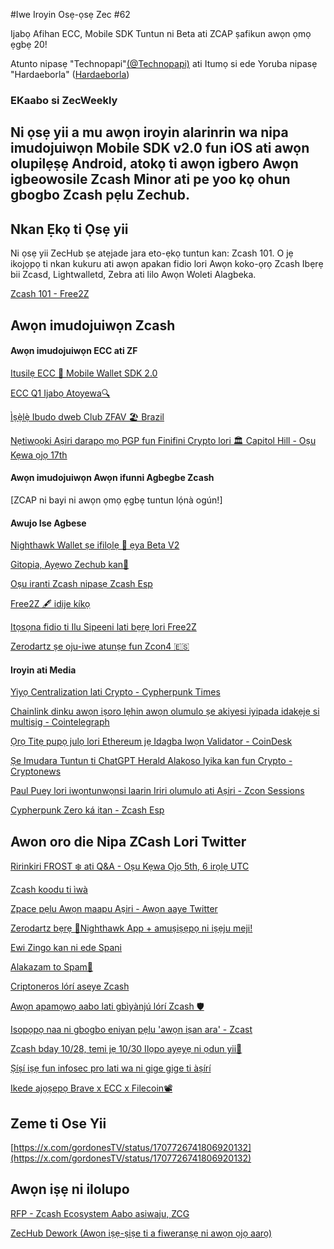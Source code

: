 #Iwe Iroyin Osẹ-ọsẹ Zec #62

Ijabọ Afihan ECC, Mobile SDK Tuntun ni Beta ati ZCAP ṣafikun awọn ọmọ ẹgbẹ 20!

 Atunto nipasẹ "Technopapi"[(@Technopapi)](https://twitter.com/tecnopapapi) ati Itumọ si ede Yoruba nipasẹ "Hardaeborla" ([Hardaeborla](https://twitter.com/ayanlajaadebola))

### EKaabo si ZecWeekly

Ni ọsẹ yii a mu awọn iroyin alarinrin wa nipa imudojuiwọn Mobile SDK v2.0 fun iOS ati awọn olupilẹṣẹ Android, atokọ ti awọn igbero Awọn igbeowosile Zcash Minor ati pe yoo kọ ohun gbogbo Zcash pẹlu Zechub.
---

## Nkan Ẹkọ ti Ọsẹ yii
Ni ọsẹ yii ZecHub ṣe atẹjade jara eto-ẹkọ tuntun kan: Zcash 101. O jẹ ikojọpọ ti nkan kukuru ati awọn apakan fidio lori Awọn koko-ọrọ Zcash Ibẹrẹ bii Zcasd, Lightwalletd, Zebra ati lilo Awọn Woleti Alagbeka.

[Zcash 101 - Free2Z](https://free2z.cash/ZecHub/zpage/Zcash-101) 

## Awọn imudojuiwọn Zcash

####  Awọn imudojuiwọn ECC ati ZF

[Itusilẹ ECC 📱 Mobile Wallet SDK 2.0](https://forum.zcashcommunity.com/t/all-ecc-teams-focused-on-wallet-performance/42860/160) 

[ECC Q1 Ijabọ Atoyewa🔍](https://electriccoin.co/blog/ecc-transparency-report-for-q1-2023/) 

[Ìṣẹ̀lẹ̀ Ibudo dweb Club ZFAV 🏖️ Brazil](https://twitter.com/ZFAVClub/status/1707393422200369639) 

[Nẹtiwọọki Aṣiri darapọ mọ PGP fun Finifini Crypto lori 🏛️ Capitol Hill - Oṣu Kẹwa ọjọ 17th](https://twitter.com/SecretNetwork/status/1707804067810902305) 





####  Awọn imudojuiwọn Awọn ifunni Agbegbe Zcash

[ZCAP ni bayi ni awọn ọmọ ẹgbẹ tuntun lọ́nà ogún!] 


#### Awujo Ise Agbese 
[Nighthawk Wallet ṣe ifilọlẹ 🚀 ẹya Beta V2](https://forum.zcashcommunity.com/t/nighthawk-apps-announces-the-revamped-nighthawk-wallet/45731) 

[Gitopia, Ayẹwo Zechub kan🧪](https://free2z.cash/ZecHub/zpage/gitopia-a-zechub-experiment) 

[Oṣu iranti Zcash nipasẹ Zcash Esp](https://free2z.cash/zcashesp/zpage/mes-aniversario-de-zcash) 

[Free2Z 🖋️ idije kíkọ](https://free2z.cash/zcashesp/zpage/mes-aniversario-de-zcash) 

[Itọsọna fidio ti Ilu Sipeeni lati bẹrẹ lori Free2Z](https://free2z.cash/podcast/zpage/guia-para-tus-primeros-pasos-en-free2z) 

[Zerodartz ṣe oju-iwe atunṣe fun Zcon4 🇪🇸](https://free2z.com/zerodartz/zpage/do-not-read-zerodartz-longass-zcon4-story-it-will-take-a-while-to-read-it-lmeow) 



#### Iroyin ati Media 
[Yiyọ Centralization lati Crypto - Cypherpunk Times](https://www.cypherpunktimes.com/removing-centralisation-from-crypto/) 


[Chainlink dinku awọn iṣoro lẹhin awọn olumulo ṣe akiyesi iyipada idakẹjẹ si multisig - Cointelegraph](https://cointelegraph.com/news/chainlink-garners-criticism-after-quiet-change-multisig) 

[Ọrọ Titẹ pupọ julọ lori Ethereum jẹ Idagba Iwọn Validator - CoinDesk](https://www.coindesk.com/consensus-magazine/2023/09/29/the-most-pressing-issue-on-ethereum-is-validator-size-growth/) 

[Ṣe Imudara Tuntun ti ChatGPT Herald Alakoso Iyika kan fun Crypto - Cryptonews](https://cryptonews.com/news/could-chatgpts-latest-enhancement-herald-revolutionary-phase-for-crypto.htm) 

[Paul Puey lori iwọntunwọnsi laarin Iriri olumulo ati Aṣiri - Zcon Sessions](https://www.youtube.com/shorts/YZmMNuhxhTY) 

[Cypherpunk Zero ká itan - Zcash Esp](https://zcashesp.com/cypherpunk-zero-la-historia-de-una-hacker-detras-de-una-coleccion-nft/) 




## Awon oro die Nipa ZCash Lori Twitter

[Ririnkiri FROST ❄️ ati Q&A - Oṣu Kẹwa Ọjọ 5th, 6 irọlẹ UTC](https://x.com/ZcashFoundation/status/1707455401229172898) 

[Zcash koodu ti ìwà](https://x.com/gordonesTV/status/1707011523514601851) 

[Zpace pẹlu Awọn maapu Aṣiri - Awọn aaye Twitter](https://twitter.com/zcashesp/status/1707168427641655399) 

[Zerodartz bẹrẹ 🦅Nighthawk App + amuṣiṣẹpọ ni iṣẹju meji!](https://twitter.com/zerodartz/status/1707776853392441821) 

[Ewi Zingo kan ni ede Spani](https://x.com/Lexaleth/status/1707209980581945697) 

[Alakazam to Spam🧙](https://x.com/zksquirrel/status/1706745769678848205) 

[Criptoneros lórí aseye Zcash](https://x.com/Criptoneros/status/1707536202671206527) 


[Awọn apamọwọ aabo lati gbìyànjú lórí Zcash 🛡️](https://x.com/ZecHub/status/1706387020409450806) 

[Isopọpọ naa ni gbogbo eniyan pẹlu 'awọn iṣan ara' - Zcast](https://twitter.com/robmarn/status/1707921094642929927) 

[Zcash bday 10/28, temi jẹ 10/30 Ilọpo ayẹyẹ ni ọdun yii🎂](https://twitter.com/gordonesTV/status/1707915471364788243) 

[Ṣíṣí iṣẹ fun infosec pro lati wa ni gige gige ti àṣírí](https://twitter.com/zooko/status/1707410918727151979) 

[Ikede ajọṣepọ Brave x ECC x Filecoin📽️](https://twitter.com/TrendsXBT/status/1707860529656574221) 





## Zeme ti Ose Yii 

[https://x.com/gordonesTV/status/1707726741806920132](https://x.com/gordonesTV/status/1707726741806920132) 


## Awọn iṣẹ ni ilolupo
[RFP - Zcash Ecosystem Aabo asiwaju, ZCG](https://forum.zcashcommunity.com/t/rfp-zcash-ecosystem-security-lead-2023/45723) 
​



[ZecHub Dework (Awọn iṣẹ-ṣiṣe ti a fiweranṣẹ ni awọn ọjọ aarọ)](https://dework.zechub.org/) 
